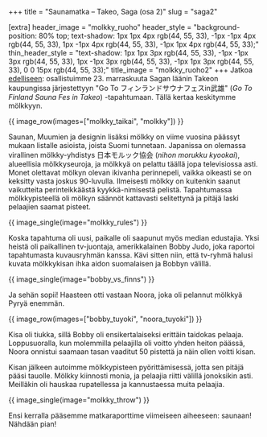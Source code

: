 +++
title = "Saunamatka – Takeo, Saga (osa 2)"
slug = "saga2"

[extra]
header_image = "molkky_ruoho"
header_style = "background-position: 80% top; text-shadow: 1px 1px 4px rgb(44, 55, 33), -1px -1px 4px rgb(44, 55, 33), 1px -1px 4px rgb(44, 55, 33), -1px 1px 4px rgb(44, 55, 33);"
thin_header_style = "text-shadow: 1px 1px 3px rgb(44, 55, 33), -1px -1px 3px rgb(44, 55, 33), 1px -1px 3px rgb(44, 55, 33), -1px 1px 3px rgb(44, 55, 33), 0 0 15px rgb(44, 55, 33);"
title_image = "molkky_ruoho2"
+++
Jatkoa [edelliseen](@/2020-12-01-saga1/index.fi.md): osallistuimme 23. marraskuuta Sagan läänin Takeon kaupungissa järjestettyyn "Go To フィンランドサウナフェスin武雄" (*Go To Finland Sauna Fes in Takeo*) -tapahtumaan. Tällä kertaa keskitymme mölkkyyn.
<!-- more -->

{{ image_row(images=["molkky_taikai", "molkky"]) }}

Saunan, Muumien ja designin lisäksi mölkky on viime vuosina päässyt mukaan listalle asioista, joista Suomi tunnetaan. Japanissa on olemassa virallinen mölkky-yhdistys 日本モルック協会 (*nihon morukku kyookai*), alueellisia mölkkyseuroja, ja mölkkyä on pelattu täällä jopa televisiossa asti. Monet olettavat mölkyn olevan ikivanha perinnepeli, vaikka oikeasti se on keksitty vasta joskus 90-luvulla. Ilmeisesti mölkky on kuitenkin saanut vaikutteita perinteikkäästä kyykkä-nimisestä pelistä. Tapahtumassa mölkkypisteellä oli mölkyn säännöt kattavasti selitettynä ja pitäjä laski pelaajien saamat pisteet. 

{{ image_single(image="molkky_rules") }}

Koska tapahtuma oli uusi, paikalle oli saapunut myös median edustajia. Yksi heistä oli paikallinen tv-juontaja, amerikkalainen Bobby Judo, joka raportoi tapahtumasta kuvausryhmän kanssa. Kävi sitten niin, että tv-ryhmä halusi kuvata mölkkykisan ihka aidon suomalaisen ja Bobbyn välillä.

{{ image_single(image="bobby_vs_finns") }}

Ja sehän sopii! Haasteen otti vastaan Noora, joka oli pelannut mölkkyä Pyryä enemmän.

{{ image_row(images=["bobby_tuyoki", "noora_tuyoki"]) }}

Kisa oli tiukka, sillä Bobby oli ensikertalaiseksi erittäin taidokas pelaaja. Loppusuoralla, kun molemmilla pelaajilla oli voitto yhden heiton päässä, Noora onnistui saamaan tasan vaaditut 50 pistettä ja näin ollen voitti kisan. 

Kisan jälkeen autoimme mölkkypisteen pyörittämisessä, jotta sen pitäjä pääsi tauolle. Mölkky kiinnosti monia, ja pelaajia riitti välillä jonoksikin asti. Meilläkin oli hauskaa rupatellessa ja kannustaessa muita pelaajia.

{{ image_single(image="molkky_throw") }}

Ensi kerralla pääsemme matkaraporttime viimeiseen aiheeseen: saunaan! Nähdään pian!
